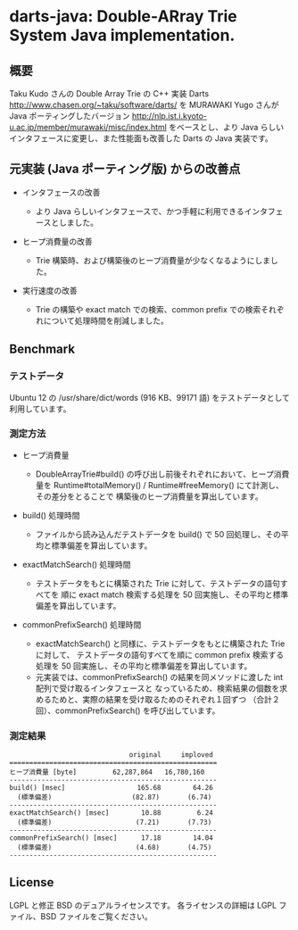 darts-java: Double-ARray Trie System Java implementation.
=========================================================

概要
----

Taku Kudo さんの Double Array Trie の C++ 実装 Darts http://www.chasen.org/~taku/software/darts/ を
MURAWAKI Yugo さんが Java ポーティングしたバージョン http://nlp.ist.i.kyoto-u.ac.jp/member/murawaki/misc/index.html 
をベースとし、より Java らしいインタフェースに変更し、また性能面も改善した Darts の Java 実装です。


元実装 (Java ポーティング版) からの改善点
-----------------------------------------

 * インタフェースの改善
   * より Java らしいインタフェースで、かつ手軽に利用できるインタフェースとしました。

 * ヒープ消費量の改善
   * Trie 構築時、および構築後のヒープ消費量が少なくなるようにしました。

 * 実行速度の改善
   * Trie の構築や exact match での検索、common prefix での検索それぞれについて処理時間を削減しました。


Benchmark
---------

### テストデータ

Ubuntu 12 の /usr/share/dict/words (916 KB、99171 語) をテストデータとして利用しています。

### 測定方法

 * ヒープ消費量
   * DoubleArrayTrie#build() の呼び出し前後それぞれにおいて、ヒープ消費量を
     Runtime#totalMemory() / Runtime#freeMemory() にて計測し、その差分をとることで
     構築後のヒープ消費量を算出しています。

 * build() 処理時間
   * ファイルから読み込んだテストデータを build() で 50 回処理し、その平均と標準偏差を算出しています。

 * exactMatchSearch() 処理時間
   * テストデータをもとに構築された Trie に対して、テストデータの語句すべてを
     順に exact match 検索する処理を 50 回実施し、その平均と標準偏差を算出しています。

 * commonPrefixSearch() 処理時間
   * exactMatchSearch() と同様に、テストデータをもとに構築された Trie に対して、
     テストデータの語句すべてを順に common prefix 検索する処理を 50 回実施し、その平均と標準偏差を算出しています。
   * 元実装では、commonPrefixSearch() の結果を同メソッドに渡した int 配列で受け取るインタフェースと
     なっているため、検索結果の個数を求めるためと、実際の結果を受け取るためのそれぞれ１回ずつ
     （合計２回）、commonPrefixSearch() を呼び出しています。

### 測定結果

```
                              original     imploved
====================================================
ヒープ消費量 [byte]         62,287,864   16,780,160
----------------------------------------------------
build() [msec]                  165.68        64.26
  (標準偏差)                    (82.87)       (6.74)
----------------------------------------------------
exactMatchSearch() [msec]        10.88         6.24
  (標準偏差)                     (7.21)       (7.73)
----------------------------------------------------
commonPrefixSearch() [msec]      17.18        14.04
  (標準偏差)                     (4.68)       (4.75)
----------------------------------------------------
```


License
-------

LGPL と修正 BSD のデュアルライセンスです。
各ライセンスの詳細は LGPL ファイル、BSD ファイルをご覧ください。
